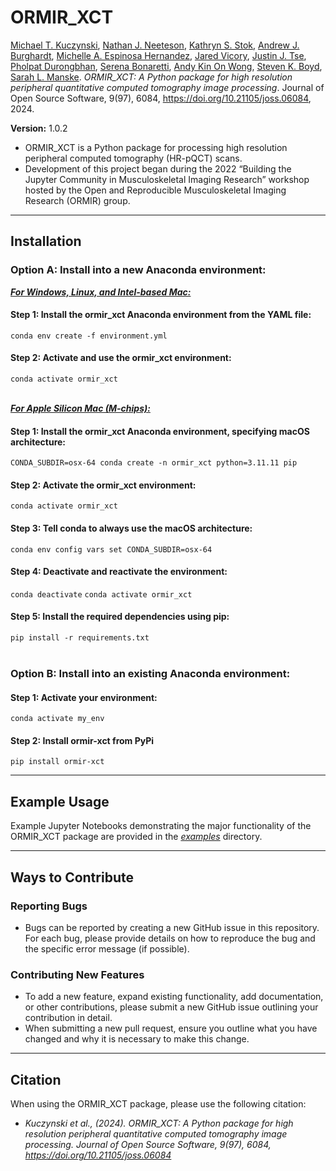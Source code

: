 # ORMIR_XCT

[Michael T. Kuczynski](https://www.linkedin.com/in/mkuczyns/), [Nathan J. Neeteson](https://www.linkedin.com/in/nathan-neeteson/), [Kathryn S. Stok](https://www.linkedin.com/in/kstok/), [Andrew J. Burghardt](https://www.linkedin.com/in/aburghardt/), [Michelle A. Espinosa Hernandez](https://www.linkedin.com/in/michelleaespinosah/), [Jared Vicory](https://www.kitware.com/jared-vicory/), [Justin J. Tse](https://www.linkedin.com/in/justin-j-tse/), [Pholpat Durongbhan](https://www.linkedin.com/in/pholpatd/), [Serena Bonaretti](https://sbonaretti.github.io/), [Andy Kin On Wong](https://www.linkedin.com/in/andy-kin-on-wong-76408859/), [Steven K. Boyd](https://mccaig.ucalgary.ca/boyd), [Sarah L. Manske](https://www.linkedin.com/in/sarah-manske-b5402b41/). *ORMIR_XCT: A Python package for high resolution peripheral quantitative computed tomography image processing*. Journal of Open Source Software, 9(97), 6084, https://doi.org/10.21105/joss.06084, 2024.

**Version:** 1.0.2

- ORMIR_XCT is a Python package for processing high resolution peripheral computed tomography (HR-pQCT) scans. 
- Development of this project began during the 2022 “Building the Jupyter Community in Musculoskeletal Imaging Research” workshop hosted by the Open and Reproducible Musculoskeletal Imaging Research (ORMIR) group.

---

## Installation
### Option A: Install into a new Anaconda environment:
<ins>***For Windows, Linux, and Intel-based Mac:***</ins>
#### Step 1: Install the ormir_xct Anaconda environment from the YAML file:
`conda env create -f environment.yml`

#### Step 2: Activate and use the ormir_xct environment:
`conda activate ormir_xct`<br><br>

<ins>***For Apple Silicon Mac (M-chips):***</ins>
#### Step 1: Install the ormir_xct Anaconda environment, specifying macOS architecture:

`CONDA_SUBDIR=osx-64 conda create -n ormir_xct python=3.11.11 pip`

#### Step 2: Activate the ormir_xct environment:
`conda activate ormir_xct`

#### Step 3: Tell conda to always use the macOS architecture:
`conda env config vars set CONDA_SUBDIR=osx-64`

#### Step 4: Deactivate and reactivate the environment:
`conda deactivate`
`conda activate ormir_xct`

#### Step 5: Install the required dependencies using pip:
`pip install -r requirements.txt`
<br><br>

### Option B: Install into an existing Anaconda environment: 
#### Step 1: Activate your environment:
`conda activate my_env`

#### Step 2: Install ormir-xct from PyPi
`pip install ormir-xct`

---

## Example Usage
Example Jupyter Notebooks demonstrating the major functionality of the ORMIR_XCT package are provided in the *[examples](https://github.com/ORMIR-XCT/ORMIR_XCT/tree/main/examples)* directory.

---

## Ways to Contribute
### Reporting Bugs
- Bugs can be reported by creating a new GitHub issue in this repository. For each bug, please provide details on how to reproduce the bug and the specific error message (if possible).

### Contributing New Features
- To add a new feature, expand existing functionality, add documentation, or other contributions, please submit a new GitHub issue outlining your contribution in detail. 
- When submitting a new pull request, ensure you outline what you have changed and why it is necessary to make this change.

---

## Citation
When using the ORMIR_XCT package, please use the following citation:
- *Kuczynski et al., (2024). ORMIR_XCT: A Python package for high resolution peripheral quantitative computed tomography image processing. Journal of Open Source Software, 9(97), 6084, https://doi.org/10.21105/joss.06084*